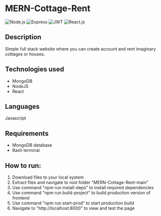 ﻿# MERN-Cottage-Rent

![Node.js](https://img.shields.io/badge/Node.js-v20.11.0-green)
![Express](https://img.shields.io/badge/Express-v4.18.2-blue)
![JWT](https://img.shields.io/badge/JSON%20Web%20Token-v9.0.2-orange)
![React.js](https://img.shields.io/badge/React.js-v18.2.56-blue)

## Description
Simple full stack website where you can create account and rent imaginary cottages or houses.

## Technologies used
* MongoDB
* NodeJS
* React

## Languages
Javascript

## Requirements
* MongoDB database
* Bash terminal

## How to run:
1. Download files to your local system
2. Extract files and navigate to root folder "MERN-Cottage-Rent-main"
3. Use command "npm run install-deps" to install required dependencies
4. Use command "npm run build-project" to build production version of frontend
5. Use command "npm run start-prod" to start production build
6. Navigate to "http://localhost:8000" to view and test the page
